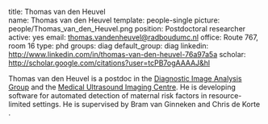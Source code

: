 title: Thomas van den Heuvel  
name: Thomas van den Heuvel
template: people-single
picture: people/Thomas_van_den_Heuvel.png
position: Postdoctoral researcher
active: yes
email: thomas.vandenheuvel@radboudumc.nl
office: Route 767, room 16
type: phd
groups: diag
default_group: diag
linkedin: http://www.linkedin.com/in/thomas-van-den-heuvel-76a97a5a
scholar: http://scholar.google.com/citations?user=tcPB7ogAAAAJ&hl

Thomas van den Heuvel is a postdoc in the [Diagnostic Image Analysis Group](http://www.diagnijmegen.nl) and the [Medical Ultrasound Imaging Centre](http://music.radboudimaging.nl/index.php/Home). He is developing software for automated detection of maternal risk factors in resource-limited settings. He is supervised by Bram van Ginneken and Chris de Korte .
